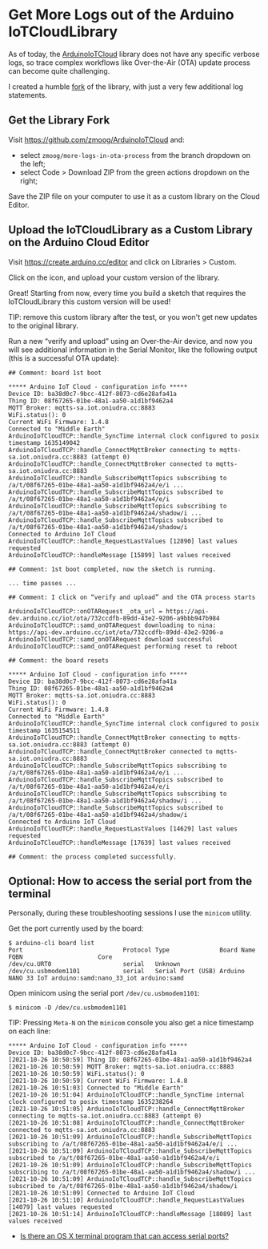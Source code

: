 # Get More Logs out of the Arduino IoTCloudLibrary

As of today, the [ArduinoIoTCloud](https://github.com/arduino-libraries/ArduinoIoTCloud) library does not have any specific verbose logs, so trace complex workflows like Over-the-Air (OTA) update process can become quite challenging.

I created a humble [fork](https://github.com/zmoog/ArduinoIoTCloud) of the library, with just a very few additional log statements.

## Get the Library Fork

Visit https://github.com/zmoog/ArduinoIoTCloud and:

- select `zmoog/more-logs-in-ota-process` from the branch dropdown on the left;
- select Code > Download ZIP from the green actions dropdown on the right;

Save the ZIP file on your computer to use it as a custom library on the Cloud Editor.

## Upload the IoTCloudLibrary as a Custom Library on the Arduino Cloud Editor

Visit https://create.arduino.cc/editor and click on Libraries > Custom.

Click on the icon, and upload your custom version of the library.

Great! Starting from now, every time you build a sketch that requires the IoTCloudLibrary this custom version will be used!

TIP: remove this custom library after the test, or you won't get new updates to the original library.

Run a new “verify and upload” using an Over-the-Air device, and now you will see additional information in the Serial Monitor, like the following output (this is a successful OTA update):

```
## Comment: board 1st boot

***** Arduino IoT Cloud - configuration info *****
Device ID: ba38d0c7-9bcc-412f-8073-cd6e28afa41a
Thing ID: 08f67265-01be-48a1-aa50-a1d1bf9462a4
MQTT Broker: mqtts-sa.iot.oniudra.cc:8883
WiFi.status(): 0
Current WiFi Firmware: 1.4.8
Connected to "Middle Earth"
ArduinoIoTCloudTCP::handle_SyncTime internal clock configured to posix timestamp 1635149042
ArduinoIoTCloudTCP::handle_ConnectMqttBroker connecting to mqtts-sa.iot.oniudra.cc:8883 (attempt 0)
ArduinoIoTCloudTCP::handle_ConnectMqttBroker connected to mqtts-sa.iot.oniudra.cc:8883
ArduinoIoTCloudTCP::handle_SubscribeMqttTopics subscribing to /a/t/08f67265-01be-48a1-aa50-a1d1bf9462a4/e/i ...
ArduinoIoTCloudTCP::handle_SubscribeMqttTopics subscribed to /a/t/08f67265-01be-48a1-aa50-a1d1bf9462a4/e/i
ArduinoIoTCloudTCP::handle_SubscribeMqttTopics subscribing to /a/t/08f67265-01be-48a1-aa50-a1d1bf9462a4/shadow/i ...
ArduinoIoTCloudTCP::handle_SubscribeMqttTopics subscribed to /a/t/08f67265-01be-48a1-aa50-a1d1bf9462a4/shadow/i
Connected to Arduino IoT Cloud
ArduinoIoTCloudTCP::handle_RequestLastValues [12890] last values requested
ArduinoIoTCloudTCP::handleMessage [15899] last values received

## Comment: 1st boot completed, now the sketch is running.

... time passes ...

## Comment: I click on “verify and upload” and the OTA process starts

ArduinoIoTCloudTCP::onOTARequest _ota_url = https://api-dev.arduino.cc/iot/ota/732ccdfb-89dd-43e2-9206-a9bbb947b984
ArduinoIoTCloudTCP::samd_onOTARequest downloading to nina: https://api-dev.arduino.cc/iot/ota/732ccdfb-89dd-43e2-9206-a
ArduinoIoTCloudTCP::samd_onOTARequest download successful
ArduinoIoTCloudTCP::samd_onOTARequest performing reset to reboot

## Comment: the board resets

***** Arduino IoT Cloud - configuration info *****
Device ID: ba38d0c7-9bcc-412f-8073-cd6e28afa41a
Thing ID: 08f67265-01be-48a1-aa50-a1d1bf9462a4
MQTT Broker: mqtts-sa.iot.oniudra.cc:8883
WiFi.status(): 0
Current WiFi Firmware: 1.4.8
Connected to "Middle Earth"
ArduinoIoTCloudTCP::handle_SyncTime internal clock configured to posix timestamp 1635154511
ArduinoIoTCloudTCP::handle_ConnectMqttBroker connecting to mqtts-sa.iot.oniudra.cc:8883 (attempt 0)
ArduinoIoTCloudTCP::handle_ConnectMqttBroker connected to mqtts-sa.iot.oniudra.cc:8883
ArduinoIoTCloudTCP::handle_SubscribeMqttTopics subscribing to /a/t/08f67265-01be-48a1-aa50-a1d1bf9462a4/e/i ...
ArduinoIoTCloudTCP::handle_SubscribeMqttTopics subscribed to /a/t/08f67265-01be-48a1-aa50-a1d1bf9462a4/e/i
ArduinoIoTCloudTCP::handle_SubscribeMqttTopics subscribing to /a/t/08f67265-01be-48a1-aa50-a1d1bf9462a4/shadow/i ...
ArduinoIoTCloudTCP::handle_SubscribeMqttTopics subscribed to /a/t/08f67265-01be-48a1-aa50-a1d1bf9462a4/shadow/i
Connected to Arduino IoT Cloud
ArduinoIoTCloudTCP::handle_RequestLastValues [14629] last values requested
ArduinoIoTCloudTCP::handleMessage [17639] last values received

## Comment: the process completed successfully.
```

## Optional: How to access the serial port from the terminal

Personally, during these troubleshooting sessions I use the `minicom` utility.

Get the port currently used by the board:

```shell
$ arduino-cli board list
Port                            Protocol Type              Board Name          FQBN                     Core
/dev/cu.URT0                    serial   Unknown
/dev/cu.usbmodem1101            serial   Serial Port (USB) Arduino NANO 33 IoT arduino:samd:nano_33_iot arduino:samd
```

Open minicom using the serial port `/dev/cu.usbmodem1101`:

```shell
$ minicom -D /dev/cu.usbmodem1101
```

TIP: Pressing `Meta-N` on the `minicom` console you also get a nice timestamp on each line:

```
***** Arduino IoT Cloud - configuration info *****
Device ID: ba38d0c7-9bcc-412f-8073-cd6e28afa41a
[2021-10-26 10:50:59] Thing ID: 08f67265-01be-48a1-aa50-a1d1bf9462a4
[2021-10-26 10:50:59] MQTT Broker: mqtts-sa.iot.oniudra.cc:8883
[2021-10-26 10:50:59] WiFi.status(): 0
[2021-10-26 10:50:59] Current WiFi Firmware: 1.4.8
[2021-10-26 10:51:03] Connected to "Middle Earth"
[2021-10-26 10:51:04] ArduinoIoTCloudTCP::handle_SyncTime internal clock configured to posix timestamp 1635238264
[2021-10-26 10:51:05] ArduinoIoTCloudTCP::handle_ConnectMqttBroker connecting to mqtts-sa.iot.oniudra.cc:8883 (attempt 0)
[2021-10-26 10:51:08] ArduinoIoTCloudTCP::handle_ConnectMqttBroker connected to mqtts-sa.iot.oniudra.cc:8883
[2021-10-26 10:51:09] ArduinoIoTCloudTCP::handle_SubscribeMqttTopics subscribing to /a/t/08f67265-01be-48a1-aa50-a1d1bf9462a4/e/i ...
[2021-10-26 10:51:09] ArduinoIoTCloudTCP::handle_SubscribeMqttTopics subscribed to /a/t/08f67265-01be-48a1-aa50-a1d1bf9462a4/e/i
[2021-10-26 10:51:09] ArduinoIoTCloudTCP::handle_SubscribeMqttTopics subscribing to /a/t/08f67265-01be-48a1-aa50-a1d1bf9462a4/shadow/i ...
[2021-10-26 10:51:09] ArduinoIoTCloudTCP::handle_SubscribeMqttTopics subscribed to /a/t/08f67265-01be-48a1-aa50-a1d1bf9462a4/shadow/i
[2021-10-26 10:51:09] Connected to Arduino IoT Cloud
[2021-10-26 10:51:10] ArduinoIoTCloudTCP::handle_RequestLastValues [14079] last values requested
[2021-10-26 10:51:14] ArduinoIoTCloudTCP::handleMessage [18089] last values received

```

- [Is there an OS X terminal program that can access serial ports?](https://apple.stackexchange.com/questions/32834/is-there-an-os-x-terminal-program-that-can-access-serial-ports)
